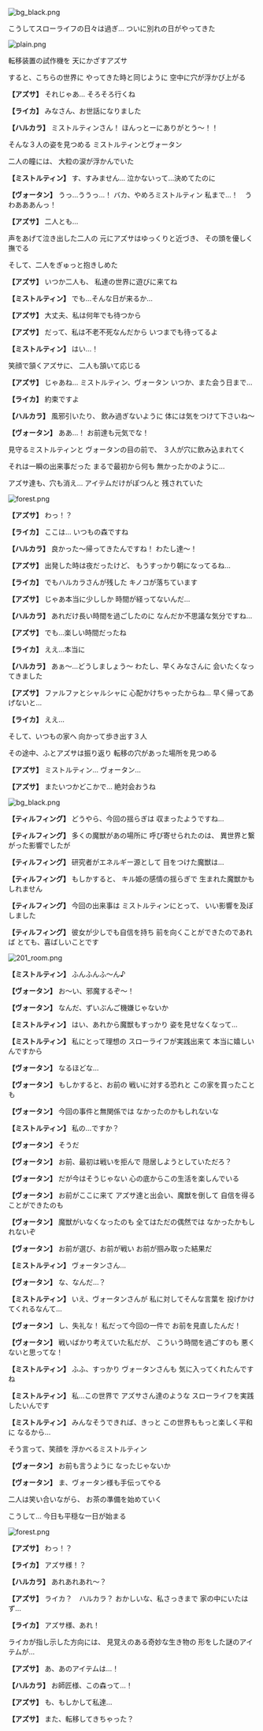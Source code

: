 
![bg_black.png](../images/backgrounds/bg_black.png)

こうしてスローライフの日々は過ぎ…
ついに別れの日がやってきた

![plain.png](../images/backgrounds/plain.png)

転移装置の試作機を
天にかざすアズサ

すると、こちらの世界に
やってきた時と同じように
空中に穴が浮かび上がる

**【アズサ】**
それじゃあ…
そろそろ行くね

**【ライカ】**
みなさん、お世話になりました

**【ハルカラ】**
ミストルティンさん！
ほんっとーにありがとう～！！

そんな３人の姿を見つめる
ミストルティンとヴォータン

二人の瞳には、
大粒の涙が浮かんでいた

**【ミストルティン】**
す、すみません…
泣かないって…決めてたのに

**【ヴォータン】**
うっ…ううっ…！
バカ、やめろミストルティン
私まで…！　うわあああんっ！

**【アズサ】**
二人とも…

声をあげて泣き出した二人の
元にアズサはゆっくりと近づき、
その頭を優しく撫でる

そして、二人をぎゅっと抱きしめた

**【アズサ】**
いつか二人も、
私達の世界に遊びに来てね

**【ミストルティン】**
でも…そんな日が来るか…

**【アズサ】**
大丈夫、私は何年でも待つから

**【アズサ】**
だって、私は不老不死なんだから
いつまでも待ってるよ

**【ミストルティン】**
はい…！

笑顔で頷くアズサに、
二人も頷いて応じる

**【アズサ】**
じゃあね…
ミストルティン、ヴォータン
いつか、また会う日まで…

**【ライカ】**
約束ですよ

**【ハルカラ】**
風邪引いたり、
飲み過ぎないように
体には気をつけて下さいね～

**【ヴォータン】**
ああ…！
お前達も元気でな！

見守るミストルティンと
ヴォータンの目の前で、
３人が穴に飲み込まれてく

それは一瞬の出来事だった
まるで最初から何も
無かったかのように…

アズサ達も、穴も消え…
アイテムだけがぽつんと
残されていた

![forest.png](../images/backgrounds/forest.png)

**【アズサ】**
わっ！？

**【ライカ】**
ここは…
いつもの森ですね

**【ハルカラ】**
良かった～帰ってきたんですね！
わたし達～！

**【アズサ】**
出発した時は夜だったけど、
もうすっかり朝になってるね…

**【ライカ】**
でもハルカラさんが残した
キノコが落ちています

**【アズサ】**
じゃあ本当に少ししか
時間が経ってないんだ…

**【ハルカラ】**
あれだけ長い時間を過ごしたのに
なんだか不思議な気分ですね…

**【アズサ】**
でも…楽しい時間だったね

**【ライカ】**
ええ…本当に

**【ハルカラ】**
あぁ～…どうしましょう～
わたし、早くみなさんに
会いたくなってきました

**【アズサ】**
ファルファとシャルシャに
心配かけちゃったからね…
早く帰ってあげないと…

**【ライカ】**
ええ…

そして、いつもの家へ
向かって歩き出す３人

その途中、ふとアズサは振り返り
転移の穴があった場所を見つめる

**【アズサ】**
ミストルティン…
ヴォータン…

**【アズサ】**
またいつかどこかで…
絶対会おうね

![bg_black.png](../images/backgrounds/bg_black.png)

**【ティルフィング】**
どうやら、今回の揺らぎは
収まったようですね…

**【ティルフィング】**
多くの魔獣があの場所に
呼び寄せられたのは、
異世界と繋がった影響でしたが

**【ティルフィング】**
研究者がエネルギー源として
目をつけた魔獣は…

**【ティルフィング】**
もしかすると、
キル姫の感情の揺らぎで
生まれた魔獣かもしれません

**【ティルフィング】**
今回の出来事は
ミストルティンにとって、
いい影響を及ぼしました

**【ティルフィング】**
彼女が少しでも自信を持ち
前を向くことができたのであれば
とても、喜ばしいことです

![201_room.png](../images/backgrounds/201_room.png)

**【ミストルティン】**
ふんふんふ～ん♪

**【ヴォータン】**
お～い、邪魔するぞ～！

**【ヴォータン】**
なんだ、ずいぶんご機嫌じゃないか

**【ミストルティン】**
はい、あれから魔獣もすっかり
姿を見せなくなって…

**【ミストルティン】**
私にとって理想の
スローライフが実践出来て
本当に嬉しいんですから

**【ヴォータン】**
なるほどな…

**【ヴォータン】**
もしかすると、お前の
戦いに対する恐れと
この家を買ったことも

**【ヴォータン】**
今回の事件と無関係では
なかったのかもしれないな

**【ミストルティン】**
私の…ですか？

**【ヴォータン】**
そうだ

**【ヴォータン】**
お前、最初は戦いを拒んで
隠居しようとしていただろ？

**【ヴォータン】**
だが今はそうじゃない
心の底からこの生活を楽しんでいる

**【ヴォータン】**
お前がここに来て
アズサ達と出会い、魔獣を倒して
自信を得ることができたのも

**【ヴォータン】**
魔獣がいなくなったのも
全てはただの偶然では
なかったかもしれないぞ

**【ヴォータン】**
お前が選び、お前が戦い
お前が掴み取った結果だ

**【ミストルティン】**
ヴォータンさん…

**【ヴォータン】**
な、なんだ…？

**【ミストルティン】**
いえ、ヴォータンさんが
私に対してそんな言葉を
投げかけてくれるなんて…

**【ヴォータン】**
し、失礼な！
私だって今回の一件で
お前を見直したんだ！

**【ヴォータン】**
戦いばかり考えていた私だが、
こういう時間を過ごすのも
悪くないと思ってな！

**【ミストルティン】**
ふふ、すっかり
ヴォータンさんも
気に入ってくれたんですね

**【ミストルティン】**
私…この世界で
アズサさん達のような
スローライフを実践したいんです

**【ミストルティン】**
みんなそうできれば、きっと
この世界ももっと楽しく平和に
なるから…

そう言って、笑顔を
浮かべるミストルティン

**【ヴォータン】**
お前も言うように
なったじゃないか

**【ヴォータン】**
ま、ヴォータン様も手伝ってやる

二人は笑い合いながら、
お茶の準備を始めていく

こうして…
今日も平穏な一日が始まる

![forest.png](../images/backgrounds/forest.png)

**【アズサ】**
わっ！？

**【ライカ】**
アズサ様！？

**【ハルカラ】**
あれあれあれ～？

**【アズサ】**
ライカ？　ハルカラ？
おかしいな、私さっきまで
家の中にいたはず…

**【ライカ】**
アズサ様、あれ！

ライカが指し示した方向には、
見覚えのある奇妙な生き物の
形をした謎のアイテムが…

**【アズサ】**
あ、あのアイテムは…！

**【ハルカラ】**
お師匠様、この森って…！

**【アズサ】**
も、もしかして私達…

**【アズサ】**
また、転移してきちゃった？
